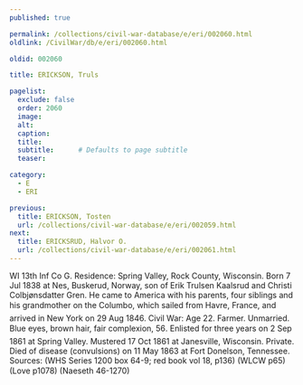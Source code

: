 ```yaml
---
published: true

permalink: /collections/civil-war-database/e/eri/002060.html
oldlink: /CivilWar/db/e/eri/002060.html

oldid: 002060

title: ERICKSON, Truls

pagelist:
  exclude: false
  order: 2060
  image: 
  alt:
  caption:
  title:
  subtitle:      # Defaults to page subtitle
  teaser:

category: 
  - E 
  - ERI

previous:
  title: ERICKSON, Tosten
  url: /collections/civil-war-database/e/eri/002059.html  
next:
  title: ERICKSRUD, Halvor O.
  url: /collections/civil-war-database/e/eri/002061.html   
---
```

WI 13th Inf Co G. Residence: Spring Valley, Rock County, Wisconsin. Born 7 Jul 1838 at Nes, Buskerud, Norway, son of Erik Trulsen Kaalsrud and Christi Colbj&oslash;nsdatter Gren. He came to America with his parents, four siblings and his grandmother on the &#147;Columbo&#148;, which sailed from Havre, France, and arrived in New York on 29 Aug 1846. Civil War: Age 22. Farmer. Unmarried. Blue eyes, brown hair, fair complexion, 5&#146;6&#148;. Enlisted for three years on 2 Sep 1861 at Spring Valley. Mustered 17 Oct 1861 at Janesville, Wisconsin. Private. Died of disease (convulsions) on 11 May 1863 at Fort Donelson, Tennessee. Sources: (WHS Series 1200 box 64-9; red book vol 18, p136) (WLCW p65) (Love p1078) (Naeseth &#146;46-1270)
